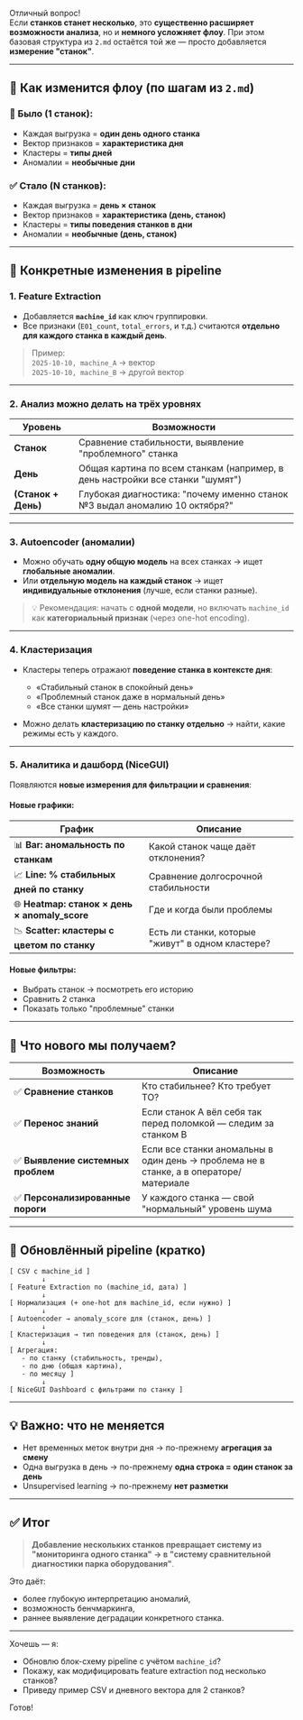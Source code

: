 Отличный вопрос!  
Если **станков станет несколько**, это **существенно расширяет возможности анализа**, но и **немного усложняет флоу**. При этом базовая структура из `2.md` остаётся той же — просто добавляется **измерение "станок"**.

---

## 🔁 Как изменится флоу (по шагам из `2.md`)

### 📌 Было (1 станок):
- Каждая выгрузка = **один день одного станка**
- Вектор признаков = **характеристика дня**
- Кластеры = **типы дней**
- Аномалии = **необычные дни**

### ✅ Стало (N станков):
- Каждая выгрузка = **день × станок**
- Вектор признаков = **характеристика (день, станок)**
- Кластеры = **типы поведения станков в дни**
- Аномалии = **необычные (день, станок)**

---

## 🧩 Конкретные изменения в pipeline

### 1. **Feature Extraction**
- Добавляется **`machine_id`** как ключ группировки.
- Все признаки (`E01_count`, `total_errors`, и т.д.) считаются **отдельно для каждого станка в каждый день**.

> Пример:  
> `2025-10-10, machine_A` → вектор  
> `2025-10-10, machine_B` → другой вектор

---

### 2. **Анализ можно делать на трёх уровнях**

| Уровень | Возможности |
|--------|------------|
| **Станок** | Сравнение стабильности, выявление "проблемного" станка |
| **День** | Общая картина по всем станкам (например, в день настройки все станки "шумят") |
| **(Станок + День)** | Глубокая диагностика: "почему именно станок №3 выдал аномалию 10 октября?" |

---

### 3. **Autoencoder (аномалии)**
- Можно обучать **одну общую модель** на всех станках → ищет **глобальные аномалии**.
- Или **отдельную модель на каждый станок** → ищет **индивидуальные отклонения** (лучше, если станки разные).

> 💡 Рекомендация: начать с **одной модели**, но включать `machine_id` как **категориальный признак** (через one-hot encoding).

---

### 4. **Кластеризация**
- Кластеры теперь отражают **поведение станка в контексте дня**:
  - «Стабильный станок в спокойный день»
  - «Проблемный станок даже в нормальный день»
  - «Все станки шумят — день настройки»

- Можно делать **кластеризацию по станку отдельно** → найти, какие режимы есть у каждого.

---

### 5. **Аналитика и дашборд (NiceGUI)**
Появляются **новые измерения для фильтрации и сравнения**:

#### Новые графики:
| График | Описание |
|--------|--------|
| 📊 **Bar: аномальность по станкам** | Какой станок чаще даёт отклонения? |
| 📈 **Line: % стабильных дней по станку** | Сравнение долгосрочной стабильности |
| 🌐 **Heatmap: станок × день × anomaly_score** | Где и когда были проблемы |
| 📉 **Scatter: кластеры с цветом по станку** | Есть ли станки, которые "живут" в одном кластере? |

#### Новые фильтры:
- Выбрать станок → посмотреть его историю
- Сравнить 2 станка
- Показать только "проблемные" станки

---

## 🧠 Что нового мы получаем?

| Возможность | Описание |
|------------|--------|
| ✅ **Сравнение станков** | Кто стабильнее? Кто требует ТО? |
| ✅ **Перенос знаний** | Если станок A вёл себя так перед поломкой — следим за станком B |
| ✅ **Выявление системных проблем** | Если все станки аномальны в один день → проблема не в станке, а в операторе/материале |
| ✅ **Персонализированные пороги** | У каждого станка — свой "нормальный" уровень шума |

---

## 🔄 Обновлённый pipeline (кратко)

```
[ CSV с machine_id ]
        ↓
[ Feature Extraction по (machine_id, дата) ]
        ↓
[ Нормализация (+ one-hot для machine_id, если нужно) ]
        ↓
[ Autoencoder → anomaly_score для (станок, день) ]
        ↓
[ Кластеризация → тип поведения для (станок, день) ]
        ↓
[ Агрегация:
   - по станку (стабильность, тренды),
   - по дню (общая картина),
   - по месяцу ]
        ↓
[ NiceGUI Dashboard с фильтрами по станку ]
```

---

## 💡 Важно: что **не меняется**
- Нет временных меток внутри дня → по-прежнему **агрегация за смену**
- Одна выгрузка в день → по-прежнему **одна строка = один станок за день**
- Unsupervised learning → по-прежнему **нет разметки**

---

## ✅ Итог

> **Добавление нескольких станков превращает систему из "мониторинга одного станка" → в "систему сравнительной диагностики парка оборудования"**.

Это даёт:
- более глубокую интерпретацию аномалий,
- возможность бенчмаркинга,
- раннее выявление деградации конкретного станка.

---

Хочешь — я:
- Обновлю блок-схему pipeline с учётом `machine_id`?
- Покажу, как модифицировать feature extraction под несколько станков?
- Приведу пример CSV и дневного вектора для 2 станков?

Готов!